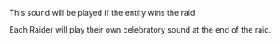 This sound will be played if the entity wins the raid.

Each Raider will play their own celebratory sound at the end of the raid.